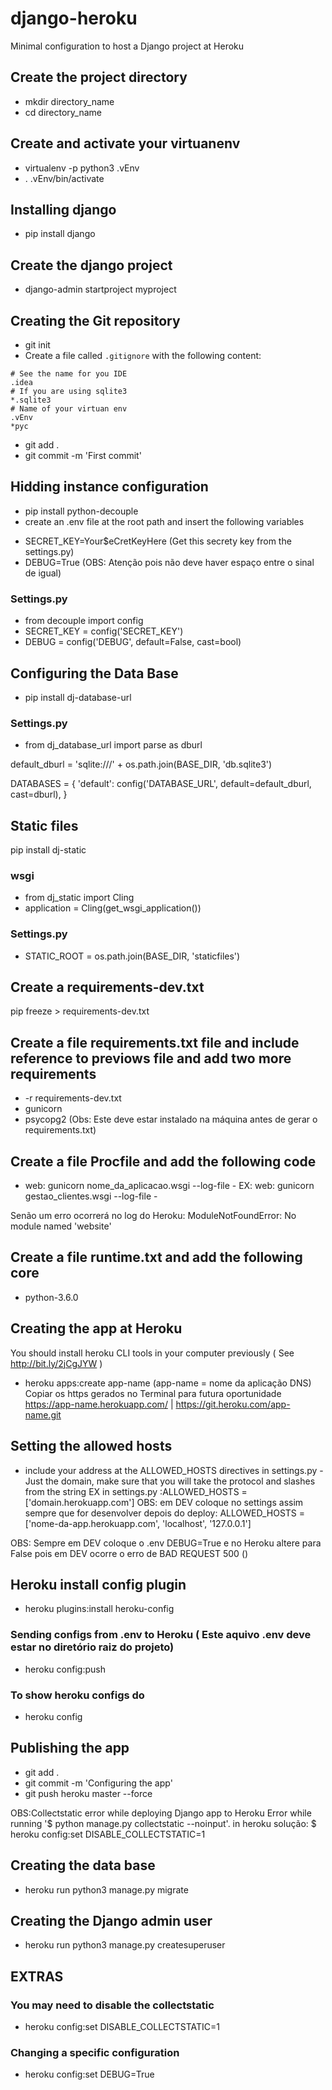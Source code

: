 # django-heroku
Minimal configuration to host a Django project at Heroku

## Create the project directory
* mkdir directory_name
* cd directory_name

## Create and activate your virtuanenv
* virtualenv -p python3 .vEnv
* . .vEnv/bin/activate

## Installing django
* pip install django

## Create the django project
* django-admin startproject myproject

## Creating the Git repository
* git init 
* Create a file called `.gitignore` with the following content:
```
# See the name for you IDE
.idea
# If you are using sqlite3
*.sqlite3
# Name of your virtuan env
.vEnv
*pyc
```
* git add .
* git commit -m 'First commit'

## Hidding instance configuration
* pip install python-decouple
* create an .env file at the root path and insert the following variables
- SECRET_KEY=Your$eCretKeyHere (Get this secrety key from the settings.py)
- DEBUG=True  (OBS: Atenção pois não deve haver espaço entre o sinal de igual) 

### Settings.py
* from decouple import config
* SECRET_KEY = config('SECRET_KEY')
* DEBUG = config('DEBUG', default=False, cast=bool)

## Configuring the Data Base
* pip install dj-database-url

### Settings.py
* from dj_database_url import parse as dburl

default_dburl = 'sqlite:///' + os.path.join(BASE_DIR, 'db.sqlite3')

DATABASES = {
    'default': config('DATABASE_URL', default=default_dburl, cast=dburl),
}


## Static files 
pip install dj-static

### wsgi
* from dj_static import Cling
* application = Cling(get_wsgi_application())

### Settings.py
* STATIC_ROOT = os.path.join(BASE_DIR, 'staticfiles')

## Create a requirements-dev.txt
pip freeze > requirements-dev.txt

## Create a file requirements.txt file and include reference to previows file and add two more requirements
* -r requirements-dev.txt
* gunicorn
* psycopg2 (Obs: Este deve estar instalado na máquina antes de gerar o requirements.txt)

## Create a file Procfile and add the following code
* web: gunicorn nome_da_aplicacao.wsgi --log-file -
EX: web: gunicorn gestao_clientes.wsgi --log-file -

Senão um erro ocorrerá no log do Heroku:
ModuleNotFoundError: No module named 'website'

## Create a file runtime.txt and add the following core
* python-3.6.0

## Creating the app at Heroku
You should install heroku CLI tools in your computer previously ( See http://bit.ly/2jCgJYW ) 
* heroku apps:create app-name (app-name = nome da aplicação DNS) 
Copiar os https gerados no Terminal para futura oportunidade
https://app-name.herokuapp.com/ | https://git.heroku.com/app-name.git

## Setting the allowed hosts
* include your address at the ALLOWED_HOSTS directives in settings.py - Just the domain, make sure that you will take the protocol and slashes from the string
EX in settings.py :ALLOWED_HOSTS = ['domain.herokuapp.com']
OBS: em DEV coloque no settings assim sempre que for desenvolver depois do deploy:
ALLOWED_HOSTS = ['nome-da-app.herokuapp.com', 'localhost', '127.0.0.1']

OBS: Sempre em DEV coloque o .env DEBUG=True e no Heroku altere para False pois em DEV ocorre o erro de BAD REQUEST 500 ()

## Heroku install config plugin
* heroku plugins:install heroku-config

### Sending configs from .env to Heroku ( Este aquivo .env deve estar no diretório raiz do projeto)
* heroku config:push

### To show heroku configs do
* heroku config 

## Publishing the app
* git add .
* git commit -m 'Configuring the app'
* git push heroku master --force

OBS:Collectstatic error while deploying Django app to Heroku
Error while running '$ python manage.py collectstatic --noinput'. in heroku
solução: $ heroku config:set DISABLE_COLLECTSTATIC=1

## Creating the data base
* heroku run python3 manage.py migrate

## Creating the Django admin user
* heroku run python3 manage.py createsuperuser

## EXTRAS
### You may need to disable the collectstatic
* heroku config:set DISABLE_COLLECTSTATIC=1

### Changing a specific configuration
* heroku config:set DEBUG=True

